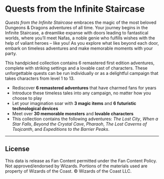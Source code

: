 # Quests from the Infinite Staircase

_Quests from the Infinite Staircase_ embraces the magic of the most beloved Dungeons & Dragons adventures of all time. Your journey begins in the Infinite Staircase, a dreamlike expanse with doors leading to fantastical worlds, where you’ll meet Nafas, a noble genie who fulfills wishes with the help of valiant heroes – like you! As you explore what lies beyond each door, embark on timeless adventures and make memorable moments with your party.

This handpicked collection contains 6 remastered first edition adventures, complete with striking settings and a lovable cast of characters. These unforgettable quests can be run individually or as a delightful campaign that takes characters from level 1 to 13.

* Rediscover **6 remastered adventures** that have charmed fans for years
* Introduce these timeless tales into any campaign, no matter how you choose to play
* Let your imagination soar with **3 magic items** and **6 futuristic technological devices**
* Meet over **30 memorable monsters** and **lovable characters**
* This collection contains the following adventures: _The Lost City_, _When a Star Falls_, _Beyond the Crystal Cave_, _Pharaoh_, _The Lost Caverns of Tsojcanth_, and _Expeditions to the Barrier Peaks_.

---

## License

This data is release as Fan Content permitted under the Fan Content Policy. Not approved/endorsed by Wizards. Portions of the materials used are property of Wizards of the Coast. © Wizards of the Coast LLC.

